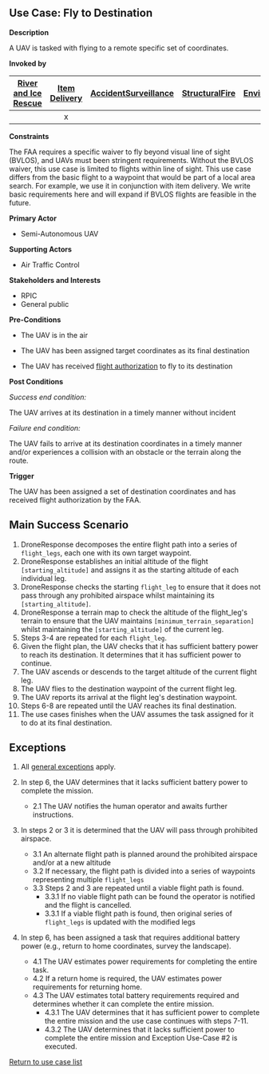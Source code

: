 ## Use Case: Fly to Destination

**Description**

A UAV is tasked with flying to a remote specific set of coordinates.

**Invoked by**

| [River and Ice Rescue](../main/RiverRescue.md) | [Item Delivery](../main/ItemDelivery.md)| [AccidentSurveillance](../main/AccidentSurveillance.md) | [StructuralFire](../main/StructuralFire.md) | [EnvironmentalSampling](../main/EnvironmentalSampling.md) |
| :------: | :--------: | :--------: | :------: |:------: |
|   | x |  |  |  |

**Constraints**

The FAA requires a specific waiver to fly beyond visual line of sight (BVLOS), and UAVs must been stringent requirements. Without the BVLOS waiver, 
this use case is limited to flights within line of sight.  This use case differs from the basic flight to a waypoint that would be part of a local area search.
For example, we use it in conjunction with item delivery.  We write basic requirements here and will expand if BVLOS flights are feasible in the future.

**Primary Actor**

- Semi-Autonomous UAV

**Supporting Actors**

- Air Traffic Control

**Stakeholders and Interests**

- RPIC
- General public

**Pre-Conditions**

- The UAV is in the air 

- The UAV has been assigned target coordinates as its final destination

- The UAV has received [flight authorization](FlightAuthorization.md) to fly to its destination

**Post Conditions**

_Success end condition:_

The UAV arrives at its destination in a timely manner without incident

_Failure end condition:_

The UAV fails to arrive at its destination coordinates in a timely manner and/or experiences a collision with an obstacle or the terrain along the route.

**Trigger**

The UAV has been assigned a set of destination coordinates and has received flight authorization by the FAA.

## Main Success Scenario

1. DroneResponse decomposes the entire flight path into a series of `flight_legs`, each one with its own target waypoint.
2. DroneResponse establishes an initial altitude of the flight `[starting_altitude]` and assigns it as the starting altitude of each individual leg.
3. DroneResponse checks the starting `flight_leg` to ensure that it does not pass through any prohibited airspace whilst maintaining its `[starting_altitude]`.
4. DroneResponse a terrain map to check the altitude of the flight_leg's terrain to ensure that the UAV maintains `[minimum_terrain_separation]` whilst maintaining the `[starting_altitude]` of the current leg.
5. Steps 3-4 are repeated for each `flight_leg`. 
6. Given the flight plan, the UAV checks that it has sufficient battery power to reach its destination.  It determines that it has sufficient power to continue.
7. The UAV ascends or descends to the target altitude of the current flight leg.
8. The UAV flies to the destination waypoint of the current flight leg.
9. The UAV reports its arrival at the flight leg's destination waypoint.
10. Steps 6-8 are repeated until the UAV reaches its final destination.
11. The use cases finishes when the UAV assumes the task assigned for it to do at its final destination.

## Exceptions

1. All [general exceptions](../../README.md#GeneralExceptions) apply.

2. In step 6, the UAV determines that it lacks sufficient battery power to complete the mission.
   * 2.1 The UAV notifies the human operator and awaits further instructions.

3. In steps 2 or 3 it is determined that the UAV will pass through prohibited airspace.
   * 3.1 An alternate flight path is planned around the prohibited airspace and/or at a new altitude
   * 3.2 If necessary, the flight path is divided into a series of waypoints representing multiple `flight_legs`
   * 3.3 Steps 2 and 3 are repeated until a viable flight path is found.
      * 3.3.1 If no viable flight path can be found the operator is notified and the flight is cancelled.
	  * 3.3.1 If a viable flight path is found, then original series of `flight_legs` is updated with the modified legs

4. In step 6, has been assigned a task that requires additional battery power (e.g., return to home coordinates, survey the landscape). 
   * 4.1 The UAV estimates power requirements for completing the entire task.
   * 4.2 If a return home is required, the UAV estimates power requirements for returning home.
   * 4.3 The UAV estimates total battery requirements required and determines whether it can complete the entire mission.
      * 4.3.1 The UAV determines that it has sufficient power to complete the entire mission and the use case continues with steps 7-11.
	  * 4.3.2 The UAV determines that it lacks sufficient power to complete the entire mission and Exception Use-Case #2 is executed.

[Return to use case list](../../README.md)
